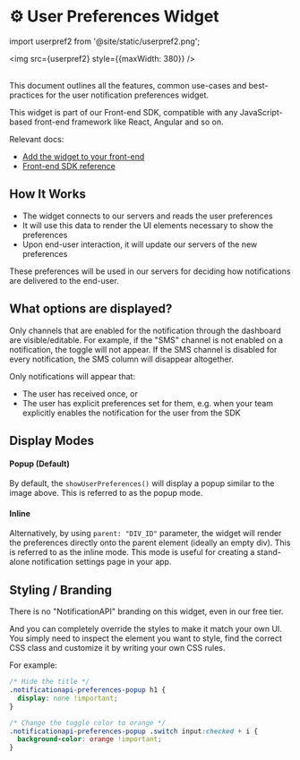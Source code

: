 # ⚙️ User Preferences Widget

import userpref2 from '@site/static/userpref2.png';

<img src={userpref2} style={{maxWidth: 380}} /><br/><br/>

This document outlines all the features, common use-cases and best-practices for the user notification preferences widget.

This widget is part of our Front-end SDK, compatible with any JavaScript-based front-end framework like React, Angular and so on.

Relevant docs:

- [Add the widget to your front-end](/guides/manage-preferences)
- [Front-end SDK reference](/reference/client-sdk)

## How It Works

- The widget connects to our servers and reads the user preferences
- It will use this data to render the UI elements necessary to show the preferences
- Upon end-user interaction, it will update our servers of the new preferences

These preferences will be used in our servers for deciding how notifications are delivered to the end-user.

## What options are displayed?

Only channels that are enabled for the notification through the dashboard are visible/editable. For example, if the "SMS" channel is not enabled on a notification, the toggle will not appear. If the SMS channel is disabled for every notification, the SMS column will disappear altogether.

Only notifications will appear that:

- The user has received once, or
- The user has explicit preferences set for them, e.g. when your team explicitly enables the notification for the user from the SDK

## Display Modes

#### Popup (Default)

By default, the `showUserPreferences()` will display a popup similar to the image above. This is referred to as the popup mode.

#### Inline

Alternatively, by using `parent: "DIV_ID"` parameter, the widget will render the preferences directly onto the parent element (ideally an empty div). This is referred to as the inline mode. This mode is useful for creating a stand-alone notification settings page in your app.

## Styling / Branding

There is no "NotificationAPI" branding on this widget, even in our free tier.

And you can completely override the styles to make it match your own UI. You simply need to inspect the element you want to style, find the correct CSS class and customize it by writing your own CSS rules.

For example:

```css
/* Hide the title */
.notificationapi-preferences-popup h1 {
  display: none !important;
}

/* Change the toggle color to orange */
.notificationapi-preferences-popup .switch input:checked + i {
  background-color: orange !important;
}
```
